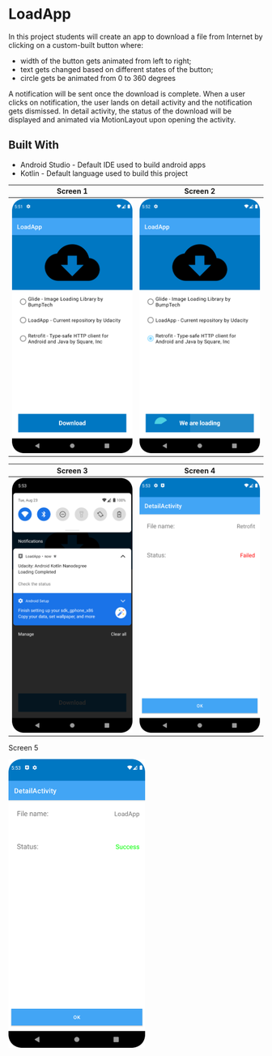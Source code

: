 # LoadApp #
In this project students will create an app to download a file from Internet by clicking on a custom-built button where:
* width of the button gets animated from left to right;
* text gets changed based on different states of the button;
* circle gets be animated from 0 to 360 degrees

A notification will be sent once the download is complete. When a user clicks on notification, the user lands on detail activity and the notification gets dismissed. In detail activity, the status of the download will be displayed and animated via MotionLayout upon opening the activity.

## Built With ##
* Android Studio - Default IDE used to build android apps
* Kotlin - Default language used to build this project

Screen 1             |  Screen 2
:-------------------------:|:-------------------------:
![Load1](https://github.com/AstroAnasTariq/LoadApp/blob/main/screenshots/Screen_1.png)  |  ![Load2](https://github.com/AstroAnasTariq/LoadApp/blob/main/screenshots/Screen_2.png)

Screen 3             |  Screen 4
:-------------------------:|:-------------------------:
![Load3](https://github.com/AstroAnasTariq/LoadApp/blob/main/screenshots/Screen_3.png)  |  ![Load4](https://github.com/AstroAnasTariq/LoadApp/blob/main/screenshots/Screen_4.png)

Screen 5

<img src="https://github.com/AstroAnasTariq/LoadApp/blob/main/screenshots/Screen_5.png" width="270" height="fit" />
